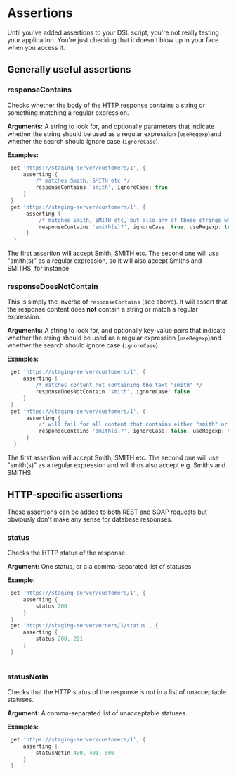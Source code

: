 # Assertions

Until you've added assertions to your DSL script, you're not really testing your application. You're just checking that 
it doesn't blow up in your face when you access it.

## Generally useful assertions

### responseContains

Checks whether the body of the HTTP response contains a string or something matching a regular expression.

**Arguments:** A string to look for, and optionally parameters that indicate whether the string should be 
used as a regular expression (```useRegexp```)and whether the search should ignore case (```ignoreCase```).


**Examples:** 
```groovy
 get 'https://staging-server/customers/1', {
     asserting {
         /* matches Smith, SMITH etc */
         responseContains 'smith', ignoreCase: true
     }
 }
 get 'https://staging-server/customers/1', {
      asserting {
          /* matches Smith, SMITH etc, but also any of those strings with an s appended to it */
          responseContains 'smith(s)?', ignoreCase: true, useRegexp: true
      }
  }
 ```
The first assertion will accept Smith, SMITH etc. The second one will use "smith(s)" as a regular expression, so it will
also accept Smiths and SMITHS, for instance.

### responseDoesNotContain

This is simply the inverse of ```responseContains``` (see above). It will assert that the response content does **not**
contain a string or match a regular expression.

**Arguments:** A string to look for, and optionally key-value pairs that indicate whether the string should be 
used as a regular expression (```useRegexp```)and whether the search should ignore case (```ignoreCase```).


**Examples:** 
```groovy
 get 'https://staging-server/customers/1', {
     asserting {
         /* matches content not containing the text "smith" */
         responseDoesNotContain 'smith', ignoreCase: false
     }
 }
 get 'https://staging-server/customers/1', {
      asserting {
          /* will fail for all content that contains either "smith" or "smiths" */
          responseContains 'smith(s)?', ignoreCase: false, useRegexp: true
      }
  }
 ```
The first assertion will accept Smith, SMITH etc. The second one will use "smith(s)" as a regular expression and will thus
also accept e.g. Smiths and SMITHS.

## HTTP-specific assertions

These assertions can be added to both REST and SOAP requests but obviously don't make any sense for database responses.

### status

Checks the HTTP status of the response.

**Argument:** One status, or a a comma-separated list of statuses.

**Example:** 
```groovy
 get 'https://staging-server/customers/1', {
     asserting {
         status 200
     }
 }
 get 'https://staging-server/orders/1/status', {
     asserting {
         status 200, 201
     }
 }
     
 ```

### statusNotIn

Checks that the HTTP status of the response is not in a list of unacceptable statuses.

**Argument:** A comma-separated list of unacceptable statuses.

**Examples:** 
```groovy
 get 'https://staging-server/customers/1', {
     asserting {
         statusNotIn 400, 401, 500
     }
 }
 ```